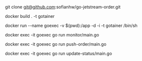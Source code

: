 git clone git@github.com:sofianhw/go-jetstream-order.git

docker build . -t gotainer

docker run --name goexec -v $(pwd):/app -d -i -t gotainer /bin/sh

docker exec -it goexec go run monitor/main.go

docker exec -it goexec go run push-order/main.go

docker exec -it goexec go run update-status/main.go


